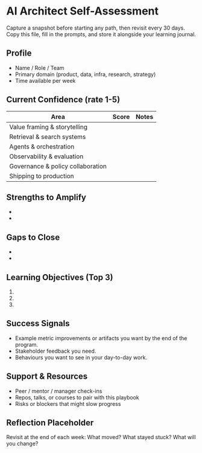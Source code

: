 # AI Architect Self-Assessment

Capture a snapshot before starting any path, then revisit every 30 days. Copy this file, fill in the prompts, and store it alongside your learning journal.

## Profile
- Name / Role / Team
- Primary domain (product, data, infra, research, strategy)
- Time available per week

## Current Confidence (rate 1-5)
| Area | Score | Notes |
| --- | --- | --- |
| Value framing & storytelling |  |  |
| Retrieval & search systems |  |  |
| Agents & orchestration |  |  |
| Observability & evaluation |  |  |
| Governance & policy collaboration |  |  |
| Shipping to production |  |  |

## Strengths to Amplify
- 
- 

## Gaps to Close
- 
- 

## Learning Objectives (Top 3)
1. 
2. 
3. 

## Success Signals
- Example metric improvements or artifacts you want by the end of the program.
- Stakeholder feedback you need.
- Behaviours you want to see in your day-to-day work.

## Support & Resources
- Peer / mentor / manager check-ins
- Repos, talks, or courses to pair with this playbook
- Risks or blockers that might slow progress

## Reflection Placeholder
Revisit at the end of each week: What moved? What stayed stuck? What will you change?

